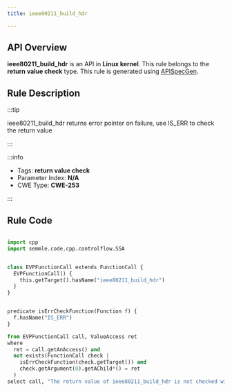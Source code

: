 ```yaml
---
title: ieee80211_build_hdr

---
```



## API Overview
**ieee80211_build_hdr** is an API in **Linux kernel**. This rule belongs to the **return value check** type. This rule is generated using [APISpecGen](../../tools/APISpecGen).
## Rule Description

:::tip

ieee80211_build_hdr returns error pointer on failure, use IS_ERR to check the return value

:::

:::info

- Tags: **return value check**
- Parameter Index: **N/A**
- CWE Type: **CWE-253**

:::

## Rule Code
```python

import cpp
import semmle.code.cpp.controlflow.SSA


class EVPFunctionCall extends FunctionCall {
  EVPFunctionCall() {
    this.getTarget().hasName("ieee80211_build_hdr")
  }
}


predicate isErrCheckFunction(Function f) {
  f.hasName("IS_ERR") 
}

from EVPFunctionCall call, ValueAccess ret
where
  ret = call.getAnAccess() and
  not exists(FunctionCall check |
    isErrCheckFunction(check.getTarget()) and
    check.getArgument(0).getAChild*() = ret
  )
select call, "The return value of ieee80211_build_hdr is not checked with IS_ERR."
    
```